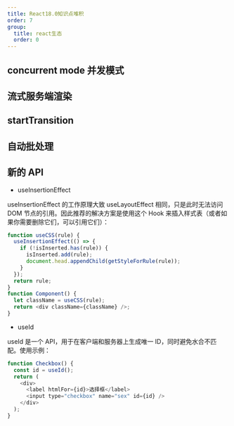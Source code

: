 ```yaml
---
title: React18.0知识点堆积
order: 7
group:
  title: react生态
  order: 0
---
```


## concurrent mode 并发模式

## 流式服务端渲染

## startTransition

## 自动批处理

## 新的 API

- useInsertionEffect

useInsertionEffect 的工作原理大致 useLayoutEffect 相同，只是此时无法访问 DOM 节点的引用。因此推荐的解决方案是使用这个 Hook 来插入样式表（或者如果你需要删除它们，可以引用它们）：

```js
function useCSS(rule) {
  useInsertionEffect(() => {
    if (!isInserted.has(rule)) {
      isInserted.add(rule);
      document.head.appendChild(getStyleForRule(rule));
    }
  });
  return rule;
}
function Component() {
  let className = useCSS(rule);
  return <div className={className} />;
}
```

- useId

useId 是一个 API，用于在客户端和服务器上生成唯一 ID，同时避免水合不匹配。使用示例：

```js
function Checkbox() {
  const id = useId();
  return (
    <div>
      <label htmlFor={id}>选择框</label>
      <input type="checkbox" name="sex" id={id} />
    </div>
  );
}
```
